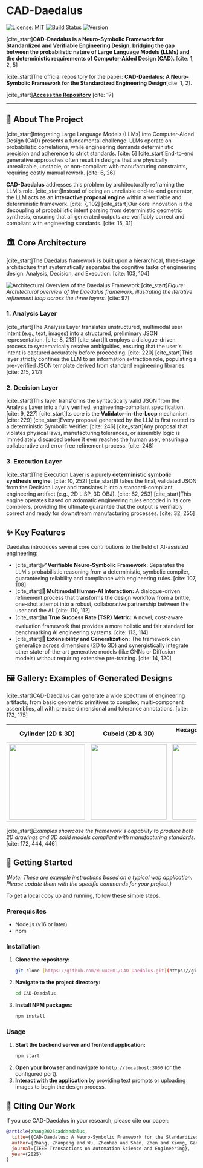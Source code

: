 # CAD-Daedalus

[![License: MIT](https://img.shields.io/badge/License-MIT-yellow.svg)](https://opensource.org/licenses/MIT)
[![Build Status](https://img.shields.io/badge/build-passing-brightgreen.svg)](https://github.com/Wuuuz001/CAD-Daedalus)
[![Version](https://img.shields.io/badge/version-1.0.0-blue.svg)](https://github.com/Wuuuz001/CAD-Daedalus)

[cite_start]**CAD-Daedalus is a Neuro-Symbolic Framework for Standardized and Verifiable Engineering Design, bridging the gap between the probabilistic nature of Large Language Models (LLMs) and the deterministic requirements of Computer-Aided Design (CAD).** [cite: 1, 2, 5]

[cite_start]The official repository for the paper: **CAD-Daedalus: A Neuro-Symbolic Framework for the Standardized Engineering Design**[cite: 1, 2].

[cite_start]**[Access the Repository](https://github.com/Wuuuz001/CAD-Daedalus)** [cite: 17]

---

## 📖 About The Project

[cite_start]Integrating Large Language Models (LLMs) into Computer-Aided Design (CAD) presents a fundamental challenge: LLMs operate on probabilistic correlations, while engineering demands deterministic precision and adherence to strict standards. [cite: 5] [cite_start]End-to-end generative approaches often result in designs that are physically unrealizable, unstable, or non-compliant with manufacturing constraints, requiring costly manual rework. [cite: 6, 26]

**CAD-Daedalus** addresses this problem by architecturally reframing the LLM's role. [cite_start]Instead of being an unreliable end-to-end generator, the LLM acts as an **interactive proposal engine** within a verifiable and deterministic framework. [cite: 7, 102] [cite_start]Our core innovation is the decoupling of probabilistic intent parsing from deterministic geometric synthesis, ensuring that all generated outputs are verifiably correct and compliant with engineering standards. [cite: 15, 31]

## 🏛️ Core Architecture

[cite_start]The Daedalus framework is built upon a hierarchical, three-stage architecture that systematically separates the cognitive tasks of engineering design: Analysis, Decision, and Execution. [cite: 103, 104]

![Architectural Overview of the Daedalus Framework](https://i.imgur.com/uG9XgQi.png)
[cite_start]*Figure: Architectural overview of the Daedalus framework, illustrating the iterative refinement loop across the three layers.* [cite: 97]

### 1. Analysis Layer
[cite_start]The Analysis Layer translates unstructured, multimodal user intent (e.g., text, images) into a structured, preliminary JSON representation. [cite: 8, 213] [cite_start]It employs a dialogue-driven process to systematically resolve ambiguities, ensuring that the user's intent is captured accurately before proceeding. [cite: 220] [cite_start]This layer strictly confines the LLM to an information extraction role, populating a pre-verified JSON template derived from standard engineering libraries. [cite: 215, 217]

### 2. Decision Layer
[cite_start]This layer transforms the syntactically valid JSON from the Analysis Layer into a fully verified, engineering-compliant specification. [cite: 9, 227] [cite_start]Its core is the **Validator-in-the-Loop** mechanism. [cite: 229] [cite_start]Every proposal generated by the LLM is first routed to a deterministic Symbolic Verifier. [cite: 246] [cite_start]Any proposal that violates physical laws, manufacturing tolerances, or assembly logic is immediately discarded before it ever reaches the human user, ensuring a collaborative and error-free refinement process. [cite: 248]

### 3. Execution Layer
[cite_start]The Execution Layer is a purely **deterministic symbolic synthesis engine**. [cite: 10, 252] [cite_start]It takes the final, validated JSON from the Decision Layer and translates it into a standard-compliant engineering artifact (e.g., 2D LISP, 3D OBJ). [cite: 62, 253] [cite_start]This engine operates based on axiomatic engineering rules encoded in its core compilers, providing the ultimate guarantee that the output is verifiably correct and ready for downstream manufacturing processes. [cite: 32, 255]

## ✨ Key Features

Daedalus introduces several core contributions to the field of AI-assisted engineering:

-   [cite_start]**✅ Verifiable Neuro-Symbolic Framework:** Separates the LLM's probabilistic reasoning from a deterministic, symbolic compiler, guaranteeing reliability and compliance with engineering rules. [cite: 107, 108]
-   [cite_start]**🤝 Multimodal Human-AI Interaction:** A dialogue-driven refinement process that transforms the design workflow from a brittle, one-shot attempt into a robust, collaborative partnership between the user and the AI. [cite: 110, 112]
-   [cite_start]**📊 True Success Rate (TSR) Metric:** A novel, cost-aware evaluation framework that provides a more holistic and fair standard for benchmarking AI engineering systems. [cite: 113, 114]
-   [cite_start]**🔧 Extensibility and Generalization:** The framework can generalize across dimensions (2D to 3D) and synergistically integrate other state-of-the-art generative models (like GNNs or Diffusion models) without requiring extensive pre-training. [cite: 14, 120]

## 🖼️ Gallery: Examples of Generated Designs

[cite_start]CAD-Daedalus can generate a wide spectrum of engineering artifacts, from basic geometric primitives to complex, multi-component assemblies, all with precise dimensional and tolerance annotations. [cite: 173, 175]

| Cylinder (2D & 3D) | Cuboid (2D & 3D) | Hexagonal Screw (2D & 3D) | Screw-Nut Assembly (2D & 3D) |
| :----------------: | :--------------: | :-----------------------: | :--------------------------: |
| <img src="https://i.imgur.com/8QjSbrg.png" width="200"/> | <img src="https://i.imgur.com/uR2k2sC.png" width="200"/> | <img src="https://i.imgur.com/yF5w5oU.png" width="200"/> | <img src="https://i.imgur.com/zW0c8uJ.png" width="200"/> |

[cite_start]*Examples showcase the framework's capability to produce both 2D drawings and 3D solid models compliant with manufacturing standards.* [cite: 172, 444, 446]

## 🚀 Getting Started

*(Note: These are example instructions based on a typical web application. Please update them with the specific commands for your project.)*

To get a local copy up and running, follow these simple steps.

### Prerequisites

-   Node.js (v16 or later)
-   npm

### Installation

1.  **Clone the repository:**
    ```sh
    git clone [https://github.com/Wuuuz001/CAD-Daedalus.git](https://github.com/Wuuuz001/CAD-Daedalus.git)
    ```
2.  **Navigate to the project directory:**
    ```sh
    cd CAD-Daedalus
    ```
3.  **Install NPM packages:**
    ```sh
    npm install
    ```

### Usage

1.  **Start the backend server and frontend application:**
    ```sh
    npm start
    ```
2.  **Open your browser** and navigate to `http://localhost:3000` (or the configured port).
3.  **Interact with the application** by providing text prompts or uploading images to begin the design process.

## 📄 Citing Our Work

If you use CAD-Daedalus in your research, please cite our paper:

```bibtex
@article{zhang2025caddaedalus,
  title={{CAD-Daedalus: A Neuro-Symbolic Framework for the Standardized Engineering Design}},
  author={Zhang, Zhanpeng and Wu, Zhenhao and Shen, Zhen and Xiong, Gang and Wang, Fei-Yue},
  journal={IEEE Transactions on Automation Science and Engineering},
  year={2025}
}
